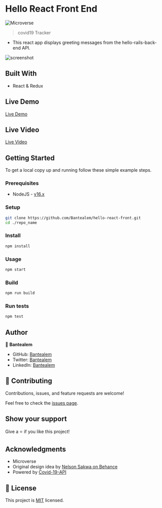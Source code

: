 # Hello React Front End

![Microverse](https://img.shields.io/badge/Microverse-blueviolet)

> covid19 Tracker
- This react app displays greeting messages from the hello-rails-back-end API.

![screenshot](./public/Capture.PNG)



## Built With

- React & Redux

## Live Demo

[Live Demo](https://lustrous-marzipan-709a40.netlify.app/)

## Live Video

[Live Video](https://www.loom.com/share/78251e89014c4ea299a0867567947cd9)

## Getting Started

To get a local copy up and running follow these simple example steps.

### Prerequisites

- NodeJS - [v16.x](https://nodejs.org/en/)

### Setup

```bash
git clone https://github.com/Bantealem/hello-react-front.git
cd ./repo_name
```

### Install

```bash
npm install
```

### Usage

```bash
npm start
```

### Build

```bash
npm run build
```

### Run tests

```bash
npm test
```

## Author


👤 **Bantealem**

- GitHub: [Bantealem](https://github.com/Bantealem)
- Twitter: [Bantealem](https://twitter.com/BantealemG)
- LinkedIn: [Bantealem](https://www.linkedin.com/in/bantealem-geto-a301b9213/)

## 🤝 Contributing

Contributions, issues, and feature requests are welcome!

Feel free to check the [issues page](../../issues/).

## Show your support

Give a ⭐️ if you like this project!

## Acknowledgments

- Microverse
- Original design idea by [Nelson Sakwa on Behance](https://www.behance.net/gallery/31579789/Ballhead-App-(Free-PSDs))
- Powered by [Covid-19-API](https://github.com/M-Media-Group/Covid-19-API)

## 📝 License

This project is [MIT](./MIT.md) licensed.
